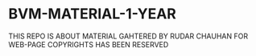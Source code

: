 # BVM-MATERIAL-1-YEAR
THIS REPO IS ABOUT MATERIAL GAHTERED BY RUDAR CHAUHAN FOR WEB-PAGE COPYRIGHTS HAS BEEN RESERVED
